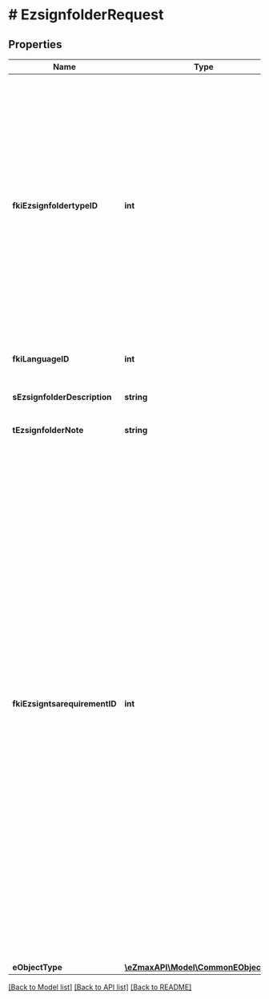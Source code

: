 # # EzsignfolderRequest

## Properties

Name | Type | Description | Notes
------------ | ------------- | ------------- | -------------
**fkiEzsignfoldertypeID** | **int** | The Ezsign Folder Type ID. This value can be queried by the API and is also visible in the admin interface.  There are two types of Ezsignfoldertype. **User** and **Shared**. **User** can only be seen by the user who created the folder or its assistants. Access to **Shared** folders are configurable for access and email delivery. You should typically choose a **Shared** type here. | 
**fkiLanguageID** | **int** | The ID of the language, Valid values are: 1. French 2. English | 
**sEzsignfolderDescription** | **string** | The description of the Ezsign Folder | 
**tEzsignfolderNote** | **string** | Somes extra notes about the eZsign Folder | 
**fkiEzsigntsarequirementID** | **int** | Determine if a Time Stamping Authority should add a timestamp on each of the signature. Valid values are: 1. No. No TSA Timestamping will requested. This will make all signatures a lot faster since no round-trip to the TSA server will be required. Timestamping will be made using eZsign server&#39;s time. 2. Best effort. Timestamping from a Time Stamping Authority will be requested but is not mandatory. In the very improbable case it cannot be completed, the timestamping will be made using eZsign server&#39;s time. **Additional fee applies** 3. Mandatory. Timestamping from a Time Stamping Authority will be requested and is mandatory. In the very improbable case it cannot be completed, the signature will fail and the user will be asked to retry. **Additional fee applies** | 
**eObjectType** | [**\eZmaxAPI\Model\CommonEObjectType**](CommonEObjectType.md) |  | 

[[Back to Model list]](../../README.md#documentation-for-models) [[Back to API list]](../../README.md#documentation-for-api-endpoints) [[Back to README]](../../README.md)


